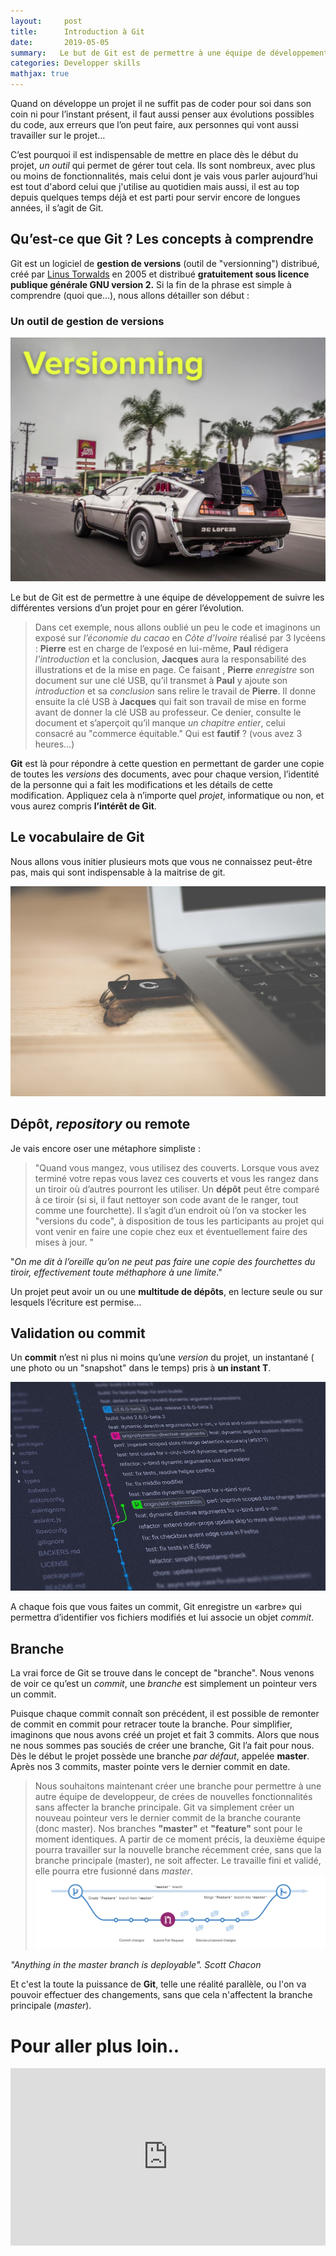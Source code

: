 ```yaml
---
layout:     post
title:      Introduction à Git
date:       2019-05-05
summary:   Le but de Git est de permettre à une équipe de développement de suivre les différentes versions d’un projet pour en gérer l’évolution
categories: Developper skills
mathjax: true
---
```


Quand on développe un projet il ne suffit pas de coder pour soi dans son coin ni pour l’instant présent, il faut aussi penser aux évolutions possibles du code, aux erreurs que l’on peut faire, aux personnes qui vont aussi travailler sur le projet… 


C’est pourquoi il est indispensable de mettre en place dès le début du projet, *un outil* qui permet de gérer tout cela. Ils sont nombreux, avec plus ou moins de fonctionnalités, mais celui dont je vais vous parler aujourd’hui est tout d'abord celui que j'utilise au quotidien mais aussi, il est au top depuis quelques temps déjà et est parti pour servir encore de longues années, il s’agit de Git. 

## Qu’est-ce que Git ? Les concepts à comprendre

Git est un logiciel de **gestion de versions** (outil de "versionning") distribué, créé par [Linus Torwalds](https://fr.wikipedia.org/wiki/Linus_Torvalds)  en 2005 et distribué **gratuitement sous licence publique générale GNU version 2.**
Si la fin de la phrase est simple à comprendre (quoi que…), nous allons détailler son début :

### Un outil de gestion de versions

![mark](/images/Version.png)



Le but de Git est de permettre à une équipe de développement de suivre les différentes versions d’un projet pour en gérer l’évolution.

>  Dans cet exemple, nous allons oublié un peu le code et imaginons un exposé sur *l’économie du cacao* en *Côte d’Ivoire* réalisé par 3 lycéens : **Pierre** est en charge de l’exposé en lui-même, **Paul** rédigera *l’introduction* et la conclusion, **Jacques** aura la responsabilité des illustrations et de la mise en page. 
Ce faisant , **Pierre** *enregistre* son document sur une clé USB, qu’il transmet à **Paul** y ajoute son *introduction* et sa *conclusion* sans relire le travail de **Pierre**. Il donne ensuite la clé USB à **Jacques** qui fait son travail de mise en forme avant de donner la clé USB au professeur. 
Ce denier, consulte le document et s’aperçoit qu’il manque *un chapitre entier*, celui consacré au "commerce équitable." Qui est **fautif** ? (vous avez 3 heures…) 
   


**Git** est là pour répondre à cette question en permettant de garder une copie de toutes les *versions* des documents, avec pour chaque version, l’identité de la personne qui a fait les modifications et les détails de cette modification. Appliquez cela à n’importe quel *projet*, informatique ou non, et vous aurez compris **l’intérêt de Git**.

## Le vocabulaire de Git
  
Nous allons vous initier plusieurs mots que vous ne connaissez peut-être pas, mais qui sont indispensable à la maitrise de git.

![mark](/images/projet.jpeg)

## Dépôt, *repository* ou remote

Je vais encore oser une métaphore simpliste : 
>"Quand vous mangez, vous utilisez des couverts. Lorsque vous avez terminé votre repas vous lavez ces couverts et vous les rangez dans un tiroir où d’autres pourront les utiliser. 
Un **dépôt** peut être comparé à ce tiroir (si si, il faut nettoyer son code avant de le ranger, tout comme une fourchette). Il s’agit d’un endroit où l’on va stocker les "versions du code", à disposition de tous les participants au projet qui vont venir en faire une copie chez eux et éventuellement faire des mises à jour. "

"*On me dit à l’oreille qu’on ne peut pas faire une copie des fourchettes du tiroir, effectivement toute méthaphore à une limite*."

 Un projet peut avoir un ou une **multitude de dépôts**, en lecture seule ou sur lesquels l’écriture est permise… 

## Validation ou commit

Un **commit** n’est ni plus ni moins qu’une *version* du projet, un instantané ( une photo ou un "snapshot" dans le temps) pris à **un instant T**. 
  
   ![mark](/images/git.jpeg)

A chaque fois que vous faites un commit, Git enregistre un «arbre» qui permettra d’identifier vos fichiers modifiés et lui associe un objet *commit*.

## Branche

La vrai force de Git se trouve dans le concept de "branche". Nous venons de voir ce qu’est un *commit*, une *branche* est simplement un pointeur vers un commit. 

Puisque chaque commit connaît son précédent, il est possible de remonter de commit en commit pour retracer toute la branche. Pour simplifier, imaginons que nous avons créé un projet et fait 3 commits. Alors que nous ne nous sommes pas souciés de créer une branche, Git l’a fait pour nous. Dès le début le projet possède une branche *par défaut*, appelée **master**. Après nos 3 commits, master pointe vers le dernier commit en date.

>Nous souhaitons maintenant créer une branche pour permettre à une autre équipe de developpeur, de crées de nouvelles fonctionnalités sans affecter la branche principale. Git va simplement créer un nouveau pointeur vers le dernier commit de la branche courante (donc master). Nos branches **"master"** et **"feature"** sont pour le moment identiques.
A partir de ce moment précis, la deuxième équipe pourra travailler sur la nouvelle branche récemment crée, sans que la branche principale (master), ne soit affecter. Le travaille fini et validé, elle pourra etre fusionné dans *master*.
![mark](/images/git.png)

<footer><cite title="Workshop"> "Anything in the master branch is deployable". Scott Chacon
</cite></footer>


Et c'est la toute la puissance de **Git**, telle une réalité parallèle, ou l'on va pouvoir effectuer des changements, sans que cela n'affectent la branche principale (*master*).

# Pour aller plus loin..

<style>.embed-container { position: relative; padding-bottom: 56.25%; height: 0; overflow: hidden; max-width: 100%; } .embed-container iframe, .embed-container object, .embed-container embed { position: absolute; top: 0; left: 0; width: 100%; height: 100%; }</style><div class='embed-container'><iframe src='https://www.youtube.com/embed//hPfgekYUKgk' frameborder='0' allowfullscreen></iframe></div>



